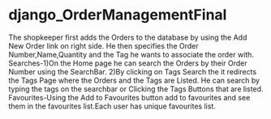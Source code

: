 # django_OrderManagementFinal
The shopkeeper first adds the Orders to the database by using the Add New Order link on right side.
He then specifies the Order Number,Name,Quantity and the Tag he wants to associate the order with.
Searches-1)On the Home page he can search the Orders by their Order Number using the SearchBar.
         2)By clicking on Tags Search the it redirects the Tags Page where the Orders and the Tags are Listed.
           He can search by typing the tags on the searchbar or Clicking the Tags Buttons that are listed.
Favourites-Using the Add to Favourites button add to favourites and see them in the favourites list.Each user has unique favourites list.
